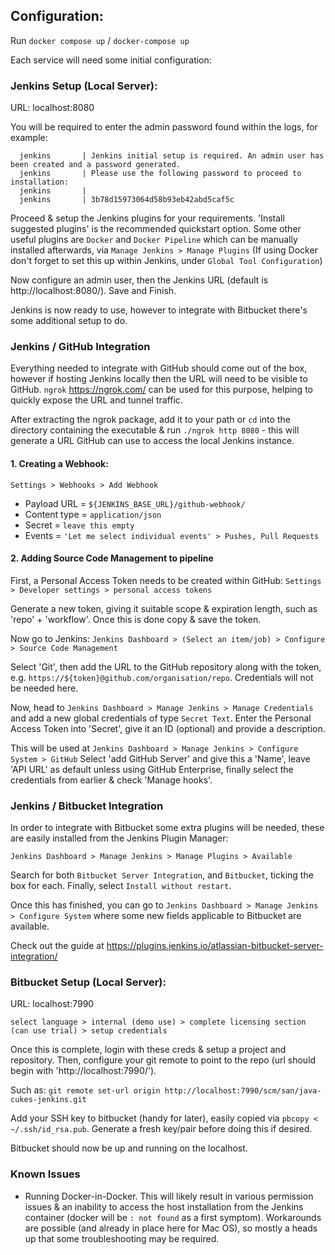 ## Configuration:

Run `docker compose up` / `docker-compose up`

Each service will need some initial configuration:

### Jenkins Setup (Local Server):

URL: localhost:8080

You will be required to enter the admin password found within the logs, for example:
  
      jenkins       | Jenkins initial setup is required. An admin user has been created and a password generated.
      jenkins       | Please use the following password to proceed to installation:
      jenkins       |
      jenkins       | 3b78d15973064d58b93eb42abd5caf5c

Proceed & setup the Jenkins plugins for your requirements. 'Install suggested plugins' is the recommended quickstart option.
Some other useful plugins are `Docker` and `Docker Pipeline` which can be manually installed afterwards, via `Manage Jenkins > Manage Plugins`
(If using Docker don't forget to set this up within Jenkins, under `Global Tool Configuration`)
  
Now configure an admin user, then the Jenkins URL (default is http://localhost:8080/). Save and Finish.

Jenkins is now ready to use, however to integrate with Bitbucket there's some additional setup to do.

### Jenkins / GitHub Integration

Everything needed to integrate with GitHub should come out of the box, however if hosting Jenkins locally then the URL will need to be visible to GitHub. 
`ngrok` https://ngrok.com/ can be used for this purpose, helping to quickly expose the URL and tunnel traffic.

After extracting the ngrok package, add it to your path or `cd` into the directory containing the executable & run `./ngrok http 8080` -
this will generate a URL GitHub can use to access the local Jenkins instance.

#### 1. Creating a Webhook:

`Settings > Webhooks > Add Webhook`
- Payload URL = `${JENKINS_BASE_URL}/github-webhook/`
- Content type = `application/json`
- Secret = `leave this empty`
- Events = `'Let me select individual events' > Pushes, Pull Requests`

#### 2. Adding Source Code Management to pipeline

First, a Personal Access Token needs to be created within GitHub: `Settings > Developer settings > personal access tokens`

Generate a new token, giving it suitable scope & expiration length, such as 'repo' + 'workflow'. Once this is done copy & save the token.

Now go to Jenkins:
`Jenkins Dashboard > (Select an item/job) > Configure > Source Code Management`

Select 'Git', then add the URL to the GitHub repository along with the token, e.g. `https://${token}@github.com/organisation/repo`. 
Credentials will not be needed here.

Now, head to `Jenkins Dashboard > Manage Jenkins > Manage Credentials` and add a new global credentials of type `Secret Text`.
Enter the Personal Access Token into 'Secret', give it an ID (optional) and provide a description.

This will be used at `Jenkins Dashboard > Manage Jenkins > Configure System > GitHub`
Select 'add GitHub Server' and give this a 'Name', leave 'API URL' as default unless using GitHub Enterprise, finally select the credentials from earlier & check 'Manage hooks'.


### Jenkins / Bitbucket Integration

In order to integrate with Bitbucket some extra plugins will be needed, these are easily installed from the Jenkins Plugin Manager:

`Jenkins Dashboard > Manage Jenkins > Manage Plugins > Available`

Search for both `Bitbucket Server Integration`, and `Bitbucket`, ticking the box for each. Finally, select `Install without restart`.

Once this has finished, you can go to `Jenkins Dashboard > Manage Jenkins > Configure System` where some new fields applicable to Bitbucket are available.

Check out the guide at https://plugins.jenkins.io/atlassian-bitbucket-server-integration/

### Bitbucket Setup (Local Server):

URL: localhost:7990

`select language > internal (demo use) > complete licensing section (can use trial) > setup credentials`

Once this is complete, login with these creds & setup a project and repository. Then, configure your git remote to point to the repo (url should begin with 'http://localhost:7990/').

Such as:
`git remote set-url origin http://localhost:7990/scm/san/java-cukes-jenkins.git`

Add your SSH key to bitbucket (handy for later), easily copied via `pbcopy < ~/.ssh/id_rsa.pub`. Generate a fresh key/pair before doing this if desired.

Bitbucket should now be up and running on the localhost.

### Known Issues

- Running Docker-in-Docker. This will likely result in various permission issues & an inability to access the host installation from the Jenkins container (docker will be `: not found` as a first symptom).
Workarounds are possible (and already in place here for Mac OS), so mostly a heads up that some troubleshooting may be required.
